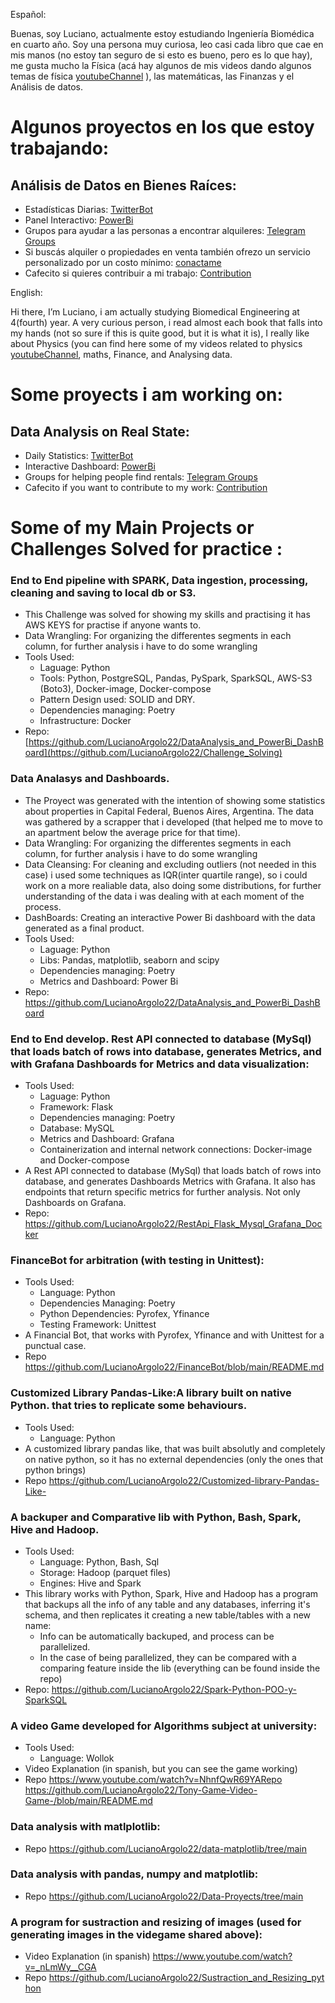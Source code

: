 Español:

Buenas, soy Luciano, actualmente estoy estudiando Ingeniería Biomédica en cuarto año. Soy una persona muy curiosa, leo casi cada libro que cae en mis manos (no estoy tan seguro de si esto es bueno, pero es lo que hay), me gusta mucho la Física (acá hay algunos de mis videos dando algunos temas de física [youtubeChannel](https://www.youtube.com/watch?v=fSZRPwaPknU&t=172s) ), las matemáticas, las Finanzas y el Análisis de datos.

# Algunos proyectos en los que estoy trabajando:
## Análisis de Datos en Bienes Raíces:
  - Estadísticas Diarias: [TwitterBot](https://twitter.com/CuriosityKing22)
  - Panel Interactivo: [PowerBi](https://app.powerbi.com/view?r=eyJrIjoiZDI1ZGE2NjktMjIyZi00NDk0LTk2NjgtZjA2M2FlMWRiNDFiIiwidCI6ImRmODY3OWNkLWE4MGUtNDVkOC05OWFjLWM4M2VkN2ZmOTVhMCJ9)
  - Grupos para ayudar a las personas a encontrar alquileres: [Telegram Groups](https://t.me/Asistente_propiedades_bot)
  - Si buscás alquiler o propiedades en venta también ofrezo un servicio personalizado por un costo mínimo: [conactame](https://t.me/Asistente_propiedades_bot)
  - Cafecito si quieres contribuir a mi trabajo: [Contribution](https://cafecito.app/realstatedata) 


English:


Hi there, I’m Luciano, i am actually studying Biomedical Engineering at 4(fourth) year. A very curious person, i read almost each book that falls into my hands (not so sure if this is quite good, but it is what it is), I really like about Physics (you can find here some of my videos related to physics [youtubeChannel](https://www.youtube.com/watch?v=fSZRPwaPknU&t=172s), maths, Finance, and Analysing data.

# Some proyects i am working on:
 ## Data Analysis on Real State:
   - Daily Statistics: [TwitterBot](https://twitter.com/CuriosityKing22)
   - Interactive Dashboard: [PowerBi](https://app.powerbi.com/view?r=eyJrIjoiZDI1ZGE2NjktMjIyZi00NDk0LTk2NjgtZjA2M2FlMWRiNDFiIiwidCI6ImRmODY3OWNkLWE4MGUtNDVkOC05OWFjLWM4M2VkN2ZmOTVhMCJ9)
   - Groups for helping people find rentals: [Telegram Groups](https://t.me/Asistente_propiedades_bot)
   - Cafecito if you want to contribute to my work: [Contribution](https://cafecito.app/realstatedata)  





# Some of my Main Projects or Challenges Solved for practice :

### End to End pipeline with SPARK, Data ingestion, processing, cleaning and saving to local db or S3. 
  - This Challenge was solved for showing my skills and practising it has AWS KEYS for practise if anyone wants to.
  - Data Wrangling: For organizing the differentes segments in each column, for further analysis i have to do some wrangling
  - Tools Used:
    - Laguage: Python
    - Tools: Python, PostgreSQL, Pandas, PySpark, SparkSQL, AWS-S3 (Boto3), Docker-image, Docker-compose
    - Pattern Design used: SOLID and DRY.
    - Dependencies managing: Poetry
    - Infrastructure: Docker
  - Repo: [https://github.com/LucianoArgolo22/DataAnalysis_and_PowerBi_DashBoard](https://github.com/LucianoArgolo22/Challenge_Solving)


### Data Analasys and Dashboards. 
  - The Proyect was generated with the intention of showing some statistics about properties in Capital Federal, Buenos Aires, Argentina. The data was gathered by a scrapper that i developed (that helped me to move to an apartment below the average price for that time).
  - Data Wrangling: For organizing the differentes segments in each column, for further analysis i have to do some wrangling
  - Data Cleansing: For cleaning and excluding outliers (not needed in this case) i used some techniques as IQR(inter quartile range), so i could work on a more realiable data, also doing some distributions, for further understanding of the data i was dealing with at each moment of the process.
  - DashBoards: Creating an interactive Power Bi dashboard with the data generated as a final product.
  - Tools Used:
    - Laguage: Python
    - Libs: Pandas, matplotlib, seaborn and scipy
    - Dependencies managing: Poetry
    - Metrics and Dashboard: Power Bi
  - Repo: https://github.com/LucianoArgolo22/DataAnalysis_and_PowerBi_DashBoard



### End to End develop. Rest API connected to database (MySql) that loads batch of rows into database, generates Metrics, and with Grafana Dashboards for Metrics and data visualization:
  - Tools Used:
    - Laguage: Python
    - Framework: Flask
    - Dependencies managing: Poetry
    - Database: MySQL
    - Metrics and Dashboard: Grafana
    - Containerization and internal network connections: Docker-image and Docker-compose
  - A Rest API connected to database (MySql) that loads batch of rows into database, and generates Dashboards Metrics with Grafana. It also has endpoints that return specific metrics for further analysis. Not only Dashboards on Grafana.
  -  Repo: https://github.com/LucianoArgolo22/RestApi_Flask_Mysql_Grafana_Docker


### FinanceBot for arbitration (with testing in Unittest):
  - Tools Used:
    - Language: Python
    - Dependencies Managing: Poetry
    - Python Dependencies: Pyrofex, Yfinance
    - Testing Framework: Unittest   
  - A Financial Bot, that works with Pyrofex, Yfinance and with Unittest for a punctual case.
  -  Repo https://github.com/LucianoArgolo22/FinanceBot/blob/main/README.md

### Customized Library Pandas-Like:A library built on native Python. that tries to replicate some behaviours.
  - Tools Used:
    - Language: Python
  - A customized library pandas like, that was built absolutly and completely on native python, so it has no external dependencies (only the ones that python brings)   
  - Repo https://github.com/LucianoArgolo22/Customized-library-Pandas-Like-

### A backuper and Comparative lib with Python, Bash, Spark, Hive and Hadoop.
  - Tools Used:
    - Language: Python, Bash, Sql
    - Storage: Hadoop (parquet files)
    - Engines: Hive and Spark   
  - This library works with Python, Spark, Hive and Hadoop has a program that backups all the info of any table and any databases, inferring it's schema, and then replicates it creating a new table/tables with a new name:
    - Info can be automatically backuped, and process can be parallelized. 
    - In the case of being parallelized, they can be compared with a comparing feature inside the lib (everything can be found inside the repo)
  - Repo: https://github.com/LucianoArgolo22/Spark-Python-POO-y-SparkSQL

### A video Game developed for Algorithms subject at university:
  - Tools Used:
    - Language: Wollok 
  - Video Explanation (in spanish, but you can see the game working)  
  - Repo https://www.youtube.com/watch?v=NhnfQwR69YARepo https://github.com/LucianoArgolo22/Tony-Game-Video-Game-/blob/main/README.md

### Data analysis with matlplotlib:
  - Repo https://github.com/LucianoArgolo22/data-matplotlib/tree/main

### Data analysis with pandas, numpy and matplotlib:
  - Repo https://github.com/LucianoArgolo22/Data-Proyects/tree/main

### A program for sustraction and resizing of images (used for generating images in the videgame shared above):
  - Video Explanation (in spanish) https://www.youtube.com/watch?v=_nLmWy__CGA
  - Repo https://github.com/LucianoArgolo22/Sustraction_and_Resizing_python
